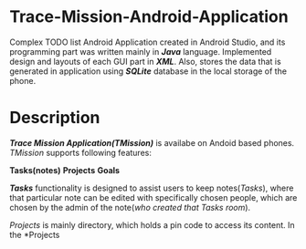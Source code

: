 # Trace-Mission-Android-Application
Complex TODO list Android Application created in Android Studio, and its programming part was written mainly in ***Java*** language. Implemented design and layouts of each GUI part in ***XML***. Also, stores the data that is generated in application using ***SQLite*** database in the local storage of the phone.

# Description
***Trace Mission Application(TMission)*** is availabe on Andoid based phones.
*TMission* supports following features:

**Tasks(notes)**
**Projects**
**Goals**

***Tasks*** functionality is designed to assist users to keep notes(*Tasks*), where that particular note can be edited with specifically chosen people, which are chosen by the admin of the note(*who created that Tasks room*).

*Projects* is mainly directory, which holds a pin code to access its content. In the *Projects
